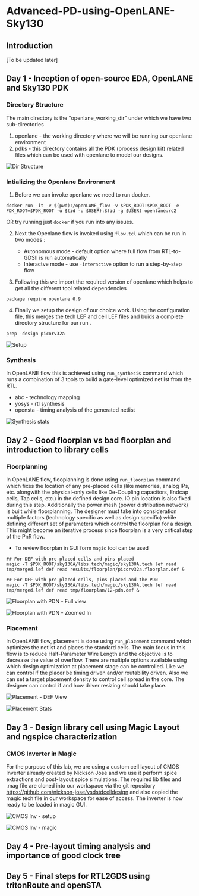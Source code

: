 # Advanced-PD-using-OpenLANE-Sky130

## Introduction
[To be updated later]

## Day 1 - Inception of open-source EDA, OpenLANE and Sky130 PDK

### Directory Structure
The main directory is the "openlane_working_dir" under which we have two sub-directories
  1. openlane - the working directory where we will be running our openlane environment
  2. pdks - this directory contains all the PDK (process design kit) related files which can be used with openlane to model our designs.

![Dir Structure](https://user-images.githubusercontent.com/32140302/183107323-3621ac9f-4c17-4fd3-b000-947dd2f24c68.jpg)

### Intializing the Openlane Environment

  1. Before we can invoke openlane we need to run docker.
```
docker run -it -v $(pwd):/openLANE_flow -v $PDK_ROOT:$PDK_ROOT -e PDK_ROOT=$PDK_ROOT -u $(id -u $USER):$(id -g $USER) openlane:rc2
```
OR try running just `docker` if you run into any issues.

  2. Next the Openlane flow is invoked using `flow.tcl` which can be run in two modes :
     * Autonomous mode - default option where full flow from RTL-to-GDSII is run automatically
     * Interactve mode - use `-interactive` option to run a step-by-step flow

  3. Following this we import the required version of openlane which helps to get all the different tool related dependencies
```
package require openlane 0.9
```

  4. Finally we setup the design of our choice work. Using the configuration file, this merges the tech LEF and cell LEF files and buids a complete directory structure for our run .
```
prep -design picorv32a
```
![Setup](https://user-images.githubusercontent.com/32140302/183119503-98feeb97-838d-48a6-8313-ef8a1cb527f8.jpg)

### Synthesis

In OpenLANE flow this is achieved using `run_synthesis` command which runs a combination of 3 tools to build a gate-level optimized netlist from the RTL. 
  * abc - technology mapping
  * yosys - rtl synthesis
  * opensta - timing analysis of the generated netlist

![Synthesis stats](https://user-images.githubusercontent.com/32140302/183127043-a95b14f3-86b0-4ecc-829e-1aedf2c41674.jpg)

## Day 2 - Good floorplan vs bad floorplan and introduction to library cells

### Floorplanning

In OpenLANE flow, flooplanning is done using `run_floorplan` command which fixes the location of any pre-placed cells (like memories, analog IPs, etc. alongwith the physical-only cells like De-Coupling capacitors, Endcap cells, Tap cells, etc.) in the defined design core. IO pin location is also fixed during this step. Additionally the power mesh (power distribution network) is built while floorplanning.
The designer must take into consideration multiple factors (technology specific as well as design specific) while defining different set of parameters which control the floorplan for a design. This might become an iterative process since floorplan is a very critical step of the PnR flow.


  * To review floorplan in GUI form `magic` tool can be used
```
## For DEF with pre-placed cells and pins placed
magic -T $PDK_ROOT/sky130A/libs.tech/magic/sky130A.tech lef read tmp/merged.lef def read results/floorplan/picorv32a.floorplan.def &

## For DEF with pre-placed cells, pins placed and the PDN
magic -T $PDK_ROOT/sky130A/libs.tech/magic/sky130A.tech lef read tmp/merged.lef def read tmp/floorplan/12-pdn.def &
```
![Floorplan with PDN - Full view](https://user-images.githubusercontent.com/32140302/183156086-79544904-9df1-4ae8-b965-0a60d3e996d3.jpg)

![Floorplan with PDN - Zoomed In](https://user-images.githubusercontent.com/32140302/183156090-185e90d5-9ace-44df-9c6d-c84b4e7a02a8.jpg)

### Placement

In OpenLANE flow, placement is done using `run_placement` command which optimizes the netlist and places the standard cells. The main focus in this flow is to reduce Half-Parameter Wire Length and the objective is to decrease the value of overflow.
There are multiple options available using which design optimization at placement stage can be controlled. Like we can control if the placer be timing driven and/or routability driven. Also we can set a target placement density to control cell spread in the core. The designer can control if and how driver resizing should take place.

![Placement - DEF View](https://user-images.githubusercontent.com/32140302/183212744-9fc579f5-4c2c-4fde-8fd4-d93ea94e19e3.jpg)

![Placement Stats](https://user-images.githubusercontent.com/32140302/183212765-c06df61b-aa1b-414c-bcf3-71bffa9bfe30.jpg)


## Day 3 - Design library cell using Magic Layout and ngspice characterization

### CMOS Inverter in Magic

For the purpose of this lab, we are using a custom cell layout of CMOS Inverter already created by Nickson Jose and we use it perform spice extractions and post-layout spice simulations.
The required lib files and .mag file are cloned into our workspace via the git repository https://github.com/nickson-jose/vsdstdcelldesign and also copied the magic tech file in our workspace for ease of access. The inverter is now ready to be loaded in magic GUI.

![CMOS Inv - setup](https://user-images.githubusercontent.com/32140302/183227344-bbcee9db-4327-417f-afea-69e285d61f2c.jpg)

![CMOS Inv - magic](https://user-images.githubusercontent.com/32140302/183227437-17840df3-9fbe-4f41-baa0-7ff8a0a302e1.jpg)



## Day 4 - Pre-layout timing analysis and importance of good clock tree


## Day 5 - Final steps for RTL2GDS using tritonRoute and openSTA

